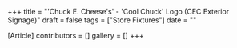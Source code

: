 +++
title = "'Chuck E. Cheese's' - 'Cool Chuck' Logo (CEC Exterior Signage)"
draft = false
tags = ["Store Fixtures"]
date = ""

[Article]
contributors = []
gallery = []
+++